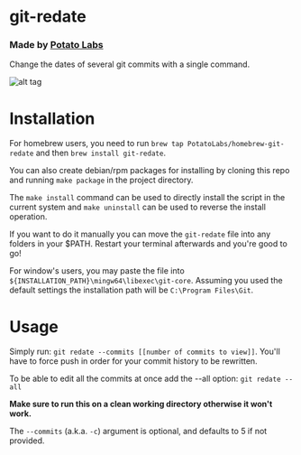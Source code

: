 # git-redate
### Made by [Potato Labs](http://taterlabs.com)

Change the dates of several git commits with a single command.

![alt tag](https://i.stack.imgur.com/yE4cQ.gif)

# Installation

For homebrew users, you need to run `brew tap PotatoLabs/homebrew-git-redate` and then `brew install git-redate`.

You can also create debian/rpm packages for installing by cloning this repo and running `make package` in the project directory.

The `make install` command can be used to directly install the script in the current system and `make uninstall` can be used to reverse the install operation.

If you want to do it manually you can move the `git-redate` file into any folders in your $PATH. Restart your terminal afterwards and you're good to go!

For window's users, you may paste the file into `${INSTALLATION_PATH}\mingw64\libexec\git-core`. Assuming you used the default settings the installation path will be `C:\Program Files\Git`.

# Usage

Simply run: `git redate --commits [[number of commits to view]]`.  You'll have to force push in order for your commit history to be rewritten.

To be able to edit all the commits at once add the --all option: `git redate --all`

**Make sure to run this on a clean working directory otherwise it won't work.**

The `--commits` (a.k.a. `-c`) argument is optional, and defaults to 5 if not provided.

